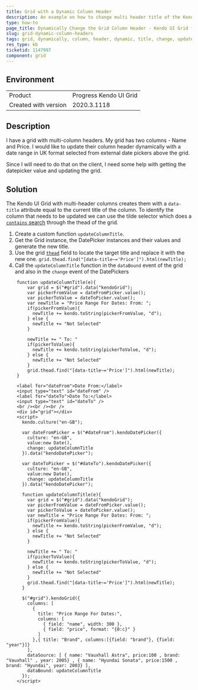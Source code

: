 ```yaml
---
title: Grid with a Dynamic Column Header
description: An example on how to change multi header title of the Kendo UI Grid dynamically based on Date Picker value change
type: how-to
page_title: Dynamically Change the Grid Column Header - Kendo UI Grid for jQuery
slug: grid-dynamic-column-headers
tags: grid, dynamically, column, header, dynamic, title, change, update, multi
res_type: kb
ticketid: 1147997
component: grid
---
```


## Environment

<table>
 <tr>
  <td>Product</td>
  <td>Progress Kendo UI Grid</td>
 </tr>
 <tr>
  <td>Created with version</td>
  <td>2020.3.1118</td>
 </tr>
</table>

## Description

I have a grid with multi-column headers. My grid has two columns - Name and Price. I would like to update their column header dynamically with a date range in UK format selected from external date pickers above the grid.

Since I will need to do that on the client, I need some help with getting the datepicker value and updating the grid.

## Solution

The Kendo UI Grid with multi-header columns creates them with a `data-title` attribute equal to the current title of the column. To identify the column that needs to be updated we can use the tilde selector which does a [`contains` search](https://api.jquery.com/attribute-contains-selector/) through the thead of the grid.

1. Create a custom function `updateColumnTitle`.
1. Get the Grid instance, the DatePicker instances and their values and generate the new title. 
1. Use the grid [`thead`](/api/javascript/ui/grid/fields/thead) field to locate the target title and replace it with the new one.
    `grid.thead.find("[data-title~='Price']").html(newTitle);`
1. Call the `updateColumnTitle` function in the `dataBound` event of the grid and also in the `change` event of the DatePickers

```
    function updateColumnTitle(e){
        var grid = $("#grid").data("kendoGrid");
        var pickerFromValue = dateFromPicker.value();
        var pickerToValue = dateToPicker.value();
        var newTitle = "Price Range For Dates: From: ";
        if(pickerFromValue){
          newTitle += kendo.toString(pickerFromValue, "d");
        } else {
          newTitle += "Not Selected"
        }

        newTitle += " To: "
        if(pickerToValue){
          newTitle += kendo.toString(pickerToValue, "d");
        } else {
          newTitle += "Not Selected"
        }
        grid.thead.find("[data-title~='Price']").html(newTitle);
    }
```

```dojo
    <label for="dateFrom">Date From:</label>
    <input type="text" id="dateFrom" />
    <label for="dateTo">Date To:</label>
    <input type="text" id="dateTo" />
    <br /><br /><br />
    <div id="grid"></div>
    <script>
      kendo.culture("en-GB");

      var dateFromPicker = $("#dateFrom").kendoDatePicker({
        culture: "en-GB",
        value:new Date(),
        change: updateColumnTitle
      }).data("kendoDatePicker");

      var dateToPicker = $("#dateTo").kendoDatePicker({
        culture: "en-GB",
        value:new Date(),
        change: updateColumnTitle
      }).data("kendoDatePicker");

      function updateColumnTitle(e){
        var grid = $("#grid").data("kendoGrid");
        var pickerFromValue = dateFromPicker.value();
        var pickerToValue = dateToPicker.value();
        var newTitle = "Price Range For Dates: From: ";
        if(pickerFromValue){
          newTitle += kendo.toString(pickerFromValue, "d");
        } else {
          newTitle += "Not Selected"
        }

        newTitle += " To: "
        if(pickerToValue){
          newTitle += kendo.toString(pickerToValue, "d");
        } else {
          newTitle += "Not Selected"
        }
        grid.thead.find("[data-title~='Price']").html(newTitle);
      }

      $("#grid").kendoGrid({
        columns: [
          {
            title: "Price Range For Dates:",
            columns: [
              { field: "name", width: 300 },
              { field: "price", format: "{0:c}" }
            ]
          },{ title: "Brand", columns:[{field: "brand"}, {field: "year"}]}
        ],
        dataSource: [ { name: "Vauxhall Astra", price:100 , brand: "Vauxhall" , year: 2005} , { name: "Hyundai Sonata", price:1500 , brand: "Hyundai", year: 2003} ],
        dataBound: updateColumnTitle
      });
    </script>
```
